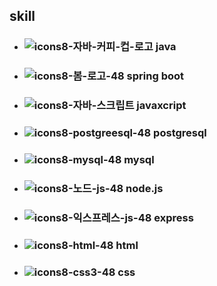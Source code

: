## skill

- ### ![icons8-자바-커피-컵-로고](https://github.com/user-attachments/assets/7a5e1065-5483-44a5-a3d0-3b0c0b2b70e3) java
- ### ![icons8-봄-로고-48](https://github.com/user-attachments/assets/8e207415-7d5b-46ad-9368-1063e249107d) spring boot
- ### ![icons8-자바-스크립트](https://github.com/user-attachments/assets/4b25181c-9684-4eee-818f-a4be433c7532) javaxcript
- ### ![icons8-postgreesql-48](https://github.com/user-attachments/assets/966d0766-dc0a-4fd8-81af-4af66347b171) postgresql
- ### ![icons8-mysql-48](https://github.com/user-attachments/assets/148c0145-c45f-4e55-97e9-e18ee4880953) mysql
- ### ![icons8-노드-js-48](https://github.com/user-attachments/assets/95723354-fe43-4cde-b9e5-c231c8ef673a) node.js
- ### ![icons8-익스프레스-js-48](https://github.com/user-attachments/assets/5494b326-bfc7-4d03-9de1-9da0abde8021) express
- ### ![icons8-html-48](https://github.com/user-attachments/assets/7bdfe914-9157-469a-bdf1-9bb047e90d88) html
- ### ![icons8-css3-48](https://github.com/user-attachments/assets/8a33fb8d-3687-4ecf-b116-5386b094fdf8) css






